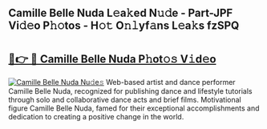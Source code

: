 ## Camille Belle Nuda L𝚎a𝚔ed N𝚞𝚍e - Part-JPF Vi𝚍𝚎o P𝚑𝚘tos - H𝚘𝚝 O𝚗𝚕yf𝚊ns L𝚎a𝚔s fzSPQ

# <h2><a href="http://kf5evrs.oniu.top/?m=Camille+Belle+Nuda">🔗👉 🔴 Camille Belle Nuda P𝚑ot𝚘𝚜 V𝚒d𝚎o</a></h2>

[![Camille Belle Nuda Nu𝚍e𝚜](https://i.imgur.com/0qMVB7G.gif)](http://kf5evrs.oniu.top/?m=Camille+Belle+Nuda)
Web-based artist and dance performer Camille Belle Nuda, recognized for publishing dance and lifestyle tutorials through solo and collaborative dance acts and brief films. Motivational figure Camille Belle Nuda, famed for their exceptional accomplishments and dedication to creating a positive change in the world.  

